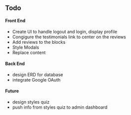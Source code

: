 ## Todo

#### Front End
* Create UI to handle logout and login, display profile
* Congigure the testimonials link to center on the reviews
* Add reviews to the blocks
* Style Modals
* Replace content

#### Back End
* design ERD for database
* integrate Google OAuth

#### Future
* design styles quiz
* push info from styles quiz to admin dashboard
